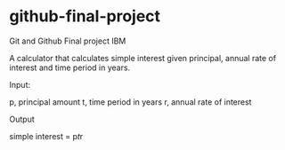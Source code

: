 # github-final-project
Git and Github Final project IBM

A calculator that calculates simple interest given principal, annual rate of interest and time period in years.

Input:

   p, principal amount
   t, time period in years
   r, annual rate of interest
   
Output

   simple interest = p*t*r
